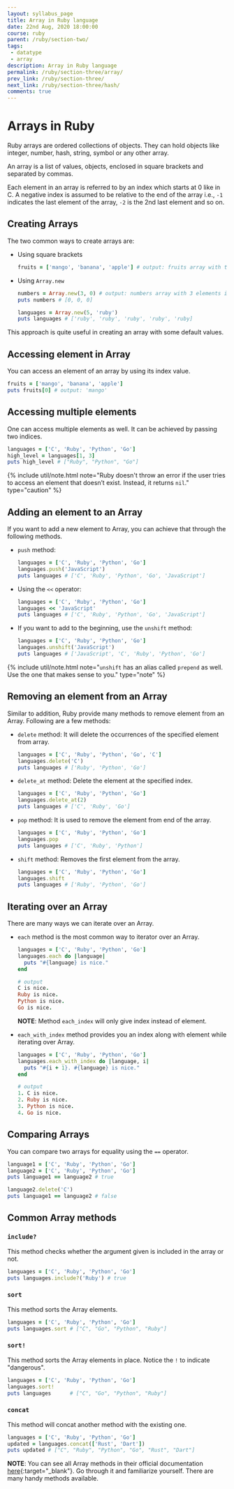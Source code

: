 ```yaml
---
layout: syllabus_page
title: Array in Ruby language
date: 22nd Aug, 2020 18:00:00
course: ruby
parent: /ruby/section-two/
tags:
 - datatype
 - array
description: Array in Ruby language
permalink: /ruby/section-three/array/
prev_link: /ruby/section-three/
next_link: /ruby/section-three/hash/
comments: true
---
```


# Arrays in Ruby

Ruby arrays are ordered collections of objects.
They can hold objects like integer, number, hash, string, symbol or any other array.

An array is a list of values, objects, enclosed in square brackets and separated by commas.

Each element in an array is referred to by an index which starts at 0 like in C.
A negative index is assumed to be relative to the end of the array i.e., `-1` indicates the last element of the array, `-2` is the 2nd last element and so on.

## Creating Arrays

The two common ways to create arrays are:

- Using square brackets

  ```ruby
  fruits = ['mango', 'banana', 'apple'] # output: fruits array with three fruits name
  ```

- Using `Array.new`

  ```ruby
  numbers = Array.new(3, 0) # output: numbers array with 3 elements initialized to 0
  puts numbers # [0, 0, 0]

  languages = Array.new(5, 'ruby')
  puts languages # ['ruby', 'ruby', 'ruby', 'ruby', 'ruby]
  ```

This approach is quite useful in creating an array with some default values.

## Accessing element in Array

You can access an element of an array by using its index value.

```ruby
fruits = ['mango', 'banana', 'apple']
puts fruits[0] # output: 'mango'
```

## Accessing multiple elements

One can access multiple elements as well.
It can be achieved by passing two indices.

```ruby
languages = ['C', 'Ruby', 'Python', 'Go']
high_level = languages[1, 3]
puts high_level # ["Ruby", "Python", "Go"]
```

{% include util/note.html
  note="Ruby doesn't throw an error if the user tries to access an element that doesn’t exist.
  Instead, it returns <code>nil</code>."
  type="caution"
%}

## Adding an element to an Array

If you want to add a new element to Array, you can achieve that through the following methods.

- `push` method:

  ```ruby
  languages = ['C', 'Ruby', 'Python', 'Go']
  languages.push('JavaScript')
  puts languages # ['C', 'Ruby', 'Python', 'Go', 'JavaScript']
  ```

- Using the `<<` operator:

  ```ruby
  languages = ['C', 'Ruby', 'Python', 'Go']
  languages << 'JavaScript'
  puts languages # ['C', 'Ruby', 'Python', 'Go', 'JavaScript']
  ```

- If you want to add to the beginning, use the `unshift` method:

  ```ruby
  languages = ['C', 'Ruby', 'Python', 'Go']
  languages.unshift('JavaScript')
  puts languages # ['JavaScript', 'C', 'Ruby', 'Python', 'Go']
  ```

{% include util/note.html
    note="<code>unshift</code> has an alias called <code>prepend</code> as well.
    Use the one that makes sense to you."
    type="note"
%}

## Removing an element from an Array

Similar to addition, Ruby provide many methods to remove element from an Array.
Following are a few methods:

- `delete` method: It will delete the occurrences of the specified element from array.

  ```ruby
  languages = ['C', 'Ruby', 'Python', 'Go', 'C']
  languages.delete('C')
  puts languages # ['Ruby', 'Python', 'Go']
  ```

- `delete_at` method: Delete the element at the specified index.

  ```ruby
  languages = ['C', 'Ruby', 'Python', 'Go']
  languages.delete_at(2)
  puts languages # ['C', 'Ruby', 'Go']
  ```

- `pop` method: It is used to remove the element from end of the array.

  ```ruby
  languages = ['C', 'Ruby', 'Python', 'Go']
  languages.pop
  puts languages # ['C', 'Ruby', 'Python']
  ```

- `shift` method: Removes the first element from the array.

  ```ruby
  languages = ['C', 'Ruby', 'Python', 'Go']
  languages.shift
  puts languages # ['Ruby', 'Python', 'Go']
  ```

## Iterating over an Array

There are many ways we can iterate over an Array.

- `each` method is the most common way to iterator over an Array.

  ```ruby
  languages = ['C', 'Ruby', 'Python', 'Go']
  languages.each do |language|
    puts "#{language} is nice."
  end

  # output
  C is nice.
  Ruby is nice.
  Python is nice.
  Go is nice.
  ```

  __NOTE__: Method `each_index` will only give index instead of element.

- `each_with_index` method provides you an index along with element while iterating over Array.

  ```ruby
  languages = ['C', 'Ruby', 'Python', 'Go']
  languages.each_with_index do |language, i|
    puts "#{i + 1}. #{language} is nice."
  end

  # output
  1. C is nice.
  2. Ruby is nice.
  3. Python is nice.
  4. Go is nice.
  ```

## Comparing Arrays

You can compare two arrays for equality using the `==` operator.

```ruby
language1 = ['C', 'Ruby', 'Python', 'Go']
language2 = ['C', 'Ruby', 'Python', 'Go']
puts language1 == language2 # true

language2.delete('C')
puts language1 == language2 # false
```

## Common Array methods

### `include?`

This method checks whether the argument given is included in the array or not.

```ruby
languages = ['C', 'Ruby', 'Python', 'Go']
puts languages.include?('Ruby') # true
```

### `sort`

This method sorts the Array elements.

```ruby
languages = ['C', 'Ruby', 'Python', 'Go']
puts languages.sort # ["C", "Go", "Python", "Ruby"]
```

### `sort!`

This method sorts the Array elements in place.  Notice the `!` to indicate "dangerous".

```ruby
languages = ['C', 'Ruby', 'Python', 'Go']
languages.sort!
puts languages      # ["C", "Go", "Python", "Ruby"]
```

### `concat`

This method will concat another method with the existing one.

```ruby
languages = ['C', 'Ruby', 'Python', 'Go']
updated = languages.concat(['Rust', 'Dart'])
puts updated # ["C", "Ruby", "Python", "Go", "Rust", "Dart"]
```

__NOTE__: You can see all Array methods in their official documentation [here](https://ruby-doc.org/core-2.7.0/Array.html){:target="_blank"}.
Go through it and familiarize yourself.
There are many handy methods available.
